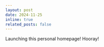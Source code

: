 ```yaml
---
layout: post
date: 2024-11-25
inline: true
related_posts: false
---
```


Launching this personal homepage! Hooray!
